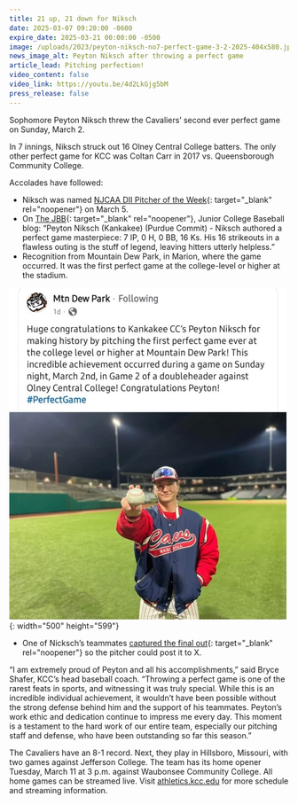 ```yaml
---
title: 21 up, 21 down for Niksch
date: 2025-03-07 09:20:00 -0600
expire_date: 2025-03-21 00:00:00 -0500
image: /uploads/2023/peyton-niksch-no7-perfect-game-3-2-2025-404x580.jpg
news_image_alt: Peyton Niksch after throwing a perfect game
article_lead: Pitching perfection!
video_content: false
video_link: https://youtu.be/4d2LkGjg5bM
press_release: false
---
```

Sophomore Peyton Niksch threw the Cavaliers’ second ever perfect game on Sunday, March 2.

In 7 innings, Niksch struck out 16 Olney Central College batters. The only other perfect game for KCC was Coltan Carr in 2017 vs. Queensborough Community College.

Accolades have followed:

* Niksch was named [NJCAA DII Pitcher of the Week](https://x.com/NJCAABaseball/status/1897346373328232732 "NJCAA Pitcher of the Week"){: target="_blank" rel="noopener"} on March 5.
* On [The JBB](https://thejbb.substack.com/p/the-jbb-week-6-honors-pres-by-flatground "The JBB"){: target="_blank" rel="noopener"}, Junior College Baseball blog: “Peyton Niksch (Kankakee) (Purdue Commit) - Niksch authored a perfect game masterpiece: 7 IP, 0 H, 0 BB, 16 Ks. His 16 strikeouts in a flawless outing is the stuff of legend, leaving hitters utterly helpless.”
* Recognition from Mountain Dew Park, in Marion, where the game occurred. It was the first perfect game at the college-level or higher at the stadium.

![Mtn Dew Park &quot;Huge congratulatioins to Kankakee CC's Peyton Niksch for making history by pitiching the first perfect game ever at the college level or higher at Mountain Dew Park! This incredible achievement occurred during a game on Sunday night, March 2nd, in game 2 of a doubleheader against Olney Central College! Congratulations Peyton!](/uploads/2023/mtn-dew-park-pniksch-500x599.jpg "Mtn Dew Park social post"){: width="500" height="599"}

* One of Nicksch’s teammates [captured the final out](pic.x.com/yCkLADoXPN "Final out recorded"){: target="_blank" rel="noopener"} so the pitcher could post it to X.

“I am extremely proud of Peyton and all his accomplishments,” said Bryce Shafer, KCC’s head baseball coach. “Throwing a perfect game is one of the rarest feats in sports, and witnessing it was truly special. While this is an incredible individual achievement, it wouldn’t have been possible without the strong defense behind him and the support of his teammates. Peyton’s work ethic and dedication continue to impress me every day. This moment is a testament to the hard work of our entire team, especially our pitching staff and defense, who have been outstanding so far this season.”

The Cavaliers have an 8-1 record. Next, they play in Hillsboro, Missouri, with two games against Jefferson College. The team has its home opener Tuesday, March 11 at 3 p.m. against Waubonsee Community College. All home games can be streamed live. Visit [athletics.kcc.edu](https://athletics.kcc.edu/ "athletics.kcc.edu") for more schedule and streaming information.